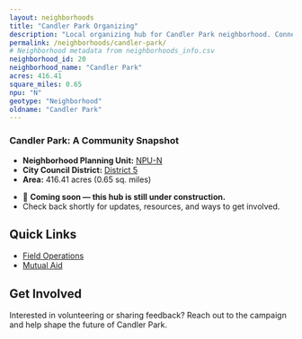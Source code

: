 ```yaml
---
layout: neighborhoods
title: "Candler Park Organizing"
description: "Local organizing hub for Candler Park neighborhood. Connect with field operations, mutual aid, and community organizing efforts."
permalink: /neighborhoods/candler-park/
# Neighborhood metadata from neighborhoods_info.csv
neighborhood_id: 20
neighborhood_name: "Candler Park"
acres: 416.41
square_miles: 0.65
npu: "N"
geotype: "Neighborhood"
oldname: "Candler Park"
---
```


### **Candler Park: A Community Snapshot**

  * **Neighborhood Planning Unit:** [NPU-N](https://www.atlantaga.gov/government/departments/city-planning/neighborhood-planning-units/neighborhood-and-npu-contacts)
  * **City Council District:** [District 5](https://citycouncil.atlantaga.gov/council-members)
  * **Area:** 416.41 acres (0.65 sq. miles)

- 🚧 **Coming soon — this hub is still under construction.**
- Check back shortly for updates, resources, and ways to get involved.

## Quick Links

- [Field Operations](./field-ops/)
- [Mutual Aid](./mutual-aid/)

## Get Involved

Interested in volunteering or sharing feedback? Reach out to the campaign and help shape the future of Candler Park.
